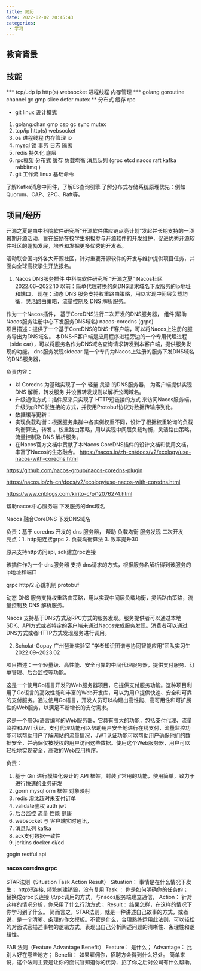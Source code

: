 ```yaml
---
title: 简历
date: 2022-02-02 20:45:43
categories: 
 - 学习
---
```


## 教育背景

## 技能
*** tcp/udp ip http(s) websocket 进程线程 内存管理 
*** golang goroutine channel gc gmp slice defer mutex 
** 分布式 缓存 rpc 
* git linux 设计模式


1. golang:chan gmp csp gc sync mutex 
2. tcp/ip http(s) websocket 
3. os 进程线程 内存管理 io 
4. mysql 锁 事务 日志 隔离
5. redis 持久化 底层 
6. rpc框架 分布式 缓存 负载均衡 消息队列 (grpc etcd nacos raft kafka rabbitmq )
7. git 工作流 linux 基础命令
<!-- 9. 算法 数据结构  -->
<!-- 8. 设计模式 代码风格规范 -->


了解Kafka消息中间件，了解ES查询引擎
了解分布式存储系统原理优先：例如Quorum、CAP、2PC、Raft等。



## 项目/经历

开源之夏是由中科院软件研究所“开源软件供应链点亮计划”发起并长期支持的一项暑期开源活动，旨在鼓励在校学生积极参与开源软件的开发维护，促进优秀开源软件社区的蓬勃发展，培养和发掘更多优秀的开发者。

活动联合国内外各大开源社区，针对重要开源软件的开发与维护提供项目任务，并面向全球高校学生开放报名。

1. Nacos DNS服务插件   中科院软件研究所 “开源之夏” Nacos社区 2022.06~2022.10
以前：简单代理转换的向DNS请求域名下发服务的ip地址和端口， 现在：动态 DNS 服务支持权重路由策略，用以实现中间层负载均衡，灵活路由策略，流量控制及 DNS 解析服务。 

作为一个Nacos插件， 基于CoreDNS进行二次开发的DNS服务器， 
组件(帮助Nacos服务注册中心下发服务DNS域名)
nacos-coredns (grpc)  
项目描述：提供了一个基于CoreDNS的DNS-F客户端，可以将Nacos上注册的服务导出为DNS域名。 本DNS-F客户端是应用程序进程旁边的一个专用代理进程（side car），可以将服务名作为DNS域名查询请求转发到本客户端，提供服务发现的功能。
dns服务发现sidecar 
是一个专门为Nacos上注册的服务下发DNS域名的DNS服务器， 

负责内容：
- 以 Coredns 为基础实现了一个 轻量 灵活 的DNS服务器， 为客户端提供实现DNS 解析，转发服务  并设置转发规则以解析公网域名。
- 升级通信方式：插件原来只实现了 HTTP短链接的方式 来访问Nacos服务端，升级为gRPC长连接的方式，并使用Protobuf协议对数据传输序列化。
- 数据缓存更新：
- 实现负载均衡：根据服务集群中各实例权重不同，设计了根据权重轮询的负载均衡算法，转发 。权重路由策略，用以实现中间层负载均衡，灵活路由策略，流量控制及 DNS 解析服务。 
- 在Nacos官方文档中贡献了本Nacos CoreDNS插件的设计文档和使用文档，丰富了Nacos的生态融合。 https://nacos.io/zh-cn/docs/v2/ecology/use-nacos-with-coredns.html
<!-- - 升级版本： 将插件原来支持的CoreDNS v1.6.7, Nacos V 1.x 升级到 , 在插件编译中添加 go mod 使编译更吊 -->

https://github.com/nacos-group/nacos-coredns-plugin

https://nacos.io/zh-cn/docs/v2/ecology/use-nacos-with-coredns.html

https://www.cnblogs.com/kirito-c/p/12076274.html

帮助nacos中心服务端 下发服务的dns域名 

Nacos 融合CoreDNS 下发DNS域名

负责：基于 coredns 开发的 dns 服务器， 帮助 负载均衡 服务发现 二次开发  
亮点：1. http短连接grpc 2. 负载均衡算法 3. 效率提升30

原来支持http访问api, sdk建立rpc连接

该插件作为一个 dns服务器 支持 dns请求的方式，根据服务名解析得到该服务的ip地址和端口

grpc http/2 心跳机制 protobuf 

动态 DNS 服务支持权重路由策略，用以实现中间层负载均衡，灵活路由策略，流量控制及 DNS 解析服务。 

Nacos 支持基于DNS方式及RPC方式的服务发现。服务提供者可以通过本地SDK、API方式或者特定的客户端来通过Nacos完成服务发现。消费者可以通过DNS方式或者HTTP方式发现服务进行调用。

2. Scholat-Gopay 广州琶洲实验室 “学者知识图谱与协同智能应用”团队实习生  2022.09~2023.02

项目描述：一个轻量级、高性能、安全可靠的中间代理服务器，提供支付服务、订单管理、后台监控等功能。

这是一个使用Go语言开发的Web服务器项目，它提供支付服务功能。这种项目利用了Go语言的高效性能和丰富的Web开发库，可以为用户提供快速、安全和可靠的支付服务。通过使用Go语言，开发人员可以构建出高性能、高可用性和可扩展性的Web服务，以满足不断增长的支付需求。

这是一个用Go语言编写的Web服务器，它具有强大的功能，包括支付代理、流量监控和JWT认证。支付代理功能可以帮助用户安全地进行在线支付，流量监控功能可以帮助用户了解网站的流量情况，JWT认证功能可以帮助用户确保他们的数据安全，并确保仅被授权的用户访问这些数据。使用这个Web服务器，用户可以轻松地实现安全，高效的Web应用程序。


负责：
1. 基于 Gin 进行模块化设计的 API 框架，封装了常用的功能，使用简单，致力于进行快速的业务研发
2. gorm mysql orm 框架 对象映射  
3. redis 淘汰超时未支付订单
4. validate鉴权 auth  jwt 
3. 后台监控 流量 性能 健康  
5. websocket 与 客户端实时通讯， 
2. 消息队列  kafka
4. ack支付数据一致性 
5. jerkins docker ci/cd
 
gogin restful api




#### nacos coredns grpc

STAR法则（Situation Task Action Result）
Situation： 事情是在什么情况下发生； http短连接, 频繁创建销毁，没有复用
Task:： 你是如何明确你的任务的；     替换成grpc长连接 以rpc调用的方式，与nacos服务端建立通信，
Action： 针对这样的情况分析，你采用了什么行动方式；
Result： 结果怎样，在这样的情况下你学习到了什么。
简而言之，STAR法则，就是一种讲述自己故事的方式，或者说，是一个清晰、条理的作文模板。不管是什么，合理熟练运用此法则，可以轻松的对面试官描述事物的逻辑方式，表现出自己分析阐述问题的清晰性、条理性和逻辑性。


FAB 法则（Feature Advantage Benefit）
Feature： 是什么；
Advantage： 比别人好在哪些地方；
Benefit： 如果雇佣你，招聘方会得到什么好处。
简单来说，这个法则主要是让你的面试官知道你的优势、招了你之后对公司有什么帮助。

